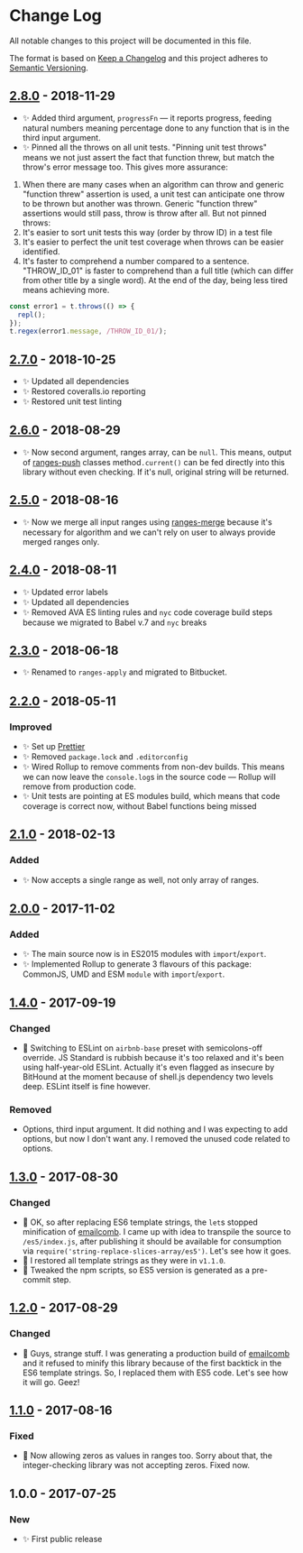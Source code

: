 # Change Log

All notable changes to this project will be documented in this file.

The format is based on [Keep a Changelog](http://keepachangelog.com/)
and this project adheres to [Semantic Versioning](http://semver.org/).

## [2.8.0] - 2018-11-29

- ✨ Added third argument, `progressFn` — it reports progress, feeding natural numbers meaning percentage done to any function that is in the third input argument.
- ✨ Pinned all the throws on all unit tests. "Pinning unit test throws" means we not just assert the fact that function threw, but match the throw's error message too. This gives more assurance:

1) When there are many cases when an algorithm can throw and generic "function threw" assertion is used, a unit test can anticipate one throw to be thrown but another was thrown. Generic "function threw" assertions would still pass, throw is throw after all. But not pinned throws:
2) It's easier to sort unit tests this way (order by throw ID) in a test file
3) It's easier to perfect the unit test coverage when throws can be easier identified.
4) It's faster to comprehend a number compared to a sentence. "THROW_ID_01" is faster to comprehend than a full title (which can differ from other title by a single word). At the end of the day, being less tired means achieving more.

```js
const error1 = t.throws(() => {
  repl();
});
t.regex(error1.message, /THROW_ID_01/);
```

## [2.7.0] - 2018-10-25

- ✨ Updated all dependencies
- ✨ Restored coveralls.io reporting
- ✨ Restored unit test linting

## [2.6.0] - 2018-08-29

- ✨ Now second argument, ranges array, can be `null`. This means, output of [ranges-push](https://www.npmjs.com/package/ranges-push) classes method`.current()` can be fed directly into this library without even checking. If it's null, original string will be returned.

## [2.5.0] - 2018-08-16

- ✨ Now we merge all input ranges using [ranges-merge](https://www.npmjs.com/package/ranges-merge) because it's necessary for algorithm and we can't rely on user to always provide merged ranges only.

## [2.4.0] - 2018-08-11

- ✨ Updated error labels
- ✨ Updated all dependencies
- ✨ Removed AVA ES linting rules and `nyc` code coverage build steps because we migrated to Babel v.7 and `nyc` breaks

## [2.3.0] - 2018-06-18

- ✨ Renamed to `ranges-apply` and migrated to Bitbucket.

## [2.2.0] - 2018-05-11

### Improved

- ✨ Set up [Prettier](https://prettier.io)
- ✨ Removed `package.lock` and `.editorconfig`
- ✨ Wired Rollup to remove comments from non-dev builds. This means we can now leave the `console.log`s in the source code — Rollup will remove from production code.
- ✨ Unit tests are pointing at ES modules build, which means that code coverage is correct now, without Babel functions being missed

## [2.1.0] - 2018-02-13

### Added

- ✨ Now accepts a single range as well, not only array of ranges.

## [2.0.0] - 2017-11-02

### Added

- ✨ The main source now is in ES2015 modules with `import`/`export`.
- ✨ Implemented Rollup to generate 3 flavours of this package: CommonJS, UMD and ESM `module` with `import`/`export`.

## [1.4.0] - 2017-09-19

### Changed

- 🔧 Switching to ESLint on `airbnb-base` preset with semicolons-off override. JS Standard is rubbish because it's too relaxed and it's been using half-year-old ESLint. Actually it's even flagged as insecure by BitHound at the moment because of shell.js dependency two levels deep. ESLint itself is fine however.

### Removed

- Options, third input argument. It did nothing and I was expecting to add options, but now I don't want any. I removed the unused code related to options.

## [1.3.0] - 2017-08-30

### Changed

- 🔧 OK, so after replacing ES6 template strings, the `let`s stopped minification of [emailcomb](https://emailcomb.com). I came up with idea to transpile the source to `/es5/index.js`, after publishing it should be available for consumption via `require('string-replace-slices-array/es5')`. Let's see how it goes.
- 🔧 I restored all template strings as they were in `v1.1.0`.
- 🔧 Tweaked the npm scripts, so ES5 version is generated as a pre-commit step.

## [1.2.0] - 2017-08-29

### Changed

- 🔧 Guys, strange stuff. I was generating a production build of [emailcomb](https://emailcomb.com) and it refused to minify this library because of the first backtick in the ES6 template strings. So, I replaced them with ES5 code. Let's see how it will go. Geez!

## [1.1.0] - 2017-08-16

### Fixed

- 🔧 Now allowing zeros as values in ranges too. Sorry about that, the integer-checking library was not accepting zeros. Fixed now.

## 1.0.0 - 2017-07-25

### New

- ✨ First public release

[2.8.0]: https://bitbucket.org/codsen/ranges-apply/branches/compare/v2.8.0%0Dv2.7.0#diff
[2.7.0]: https://bitbucket.org/codsen/ranges-apply/branches/compare/v2.7.0%0Dv2.6.0#diff
[2.6.0]: https://bitbucket.org/codsen/ranges-apply/branches/compare/v2.6.0%0Dv2.5.1#diff
[2.5.0]: https://bitbucket.org/codsen/ranges-apply/branches/compare/v2.5.0%0Dv2.4.1#diff
[2.4.0]: https://bitbucket.org/codsen/ranges-apply/branches/compare/v2.4.0%0Dv2.3.2#diff
[2.3.0]: https://bitbucket.org/codsen/ranges-apply/branches/compare/v2.3.0%0Dv2.2.2#diff
[2.2.0]: https://bitbucket.org/codsen/ranges-apply/branches/compare/v2.2.0%0Dv2.1.0#diff
[2.1.0]: https://bitbucket.org/codsen/ranges-apply/branches/compare/v2.1.0%0Dv2.0.14#diff
[2.0.0]: https://bitbucket.org/codsen/ranges-apply/branches/compare/v2.0.0%0Dv1.4.0#diff
[1.4.0]: https://bitbucket.org/codsen/ranges-apply/branches/compare/v1.4.0%0Dv1.3.1#diff
[1.3.0]: https://bitbucket.org/codsen/ranges-apply/branches/compare/v1.3.0%0Dv1.2.0#diff
[1.2.0]: https://bitbucket.org/codsen/ranges-apply/branches/compare/v1.2.0%0Dv1.1.0#diff
[1.1.0]: https://bitbucket.org/codsen/ranges-apply/branches/compare/v1.1.0%0Dv1.0.5#diff
